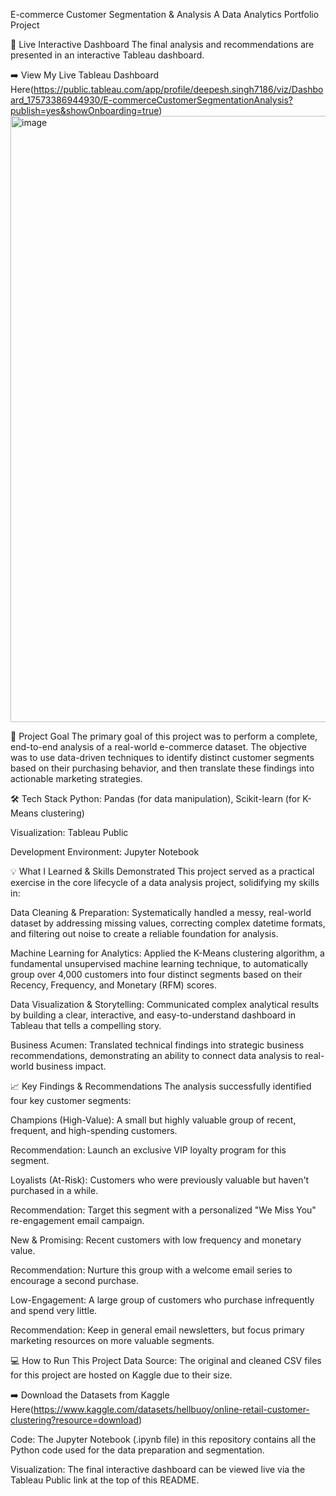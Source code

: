 E-commerce Customer Segmentation & Analysis
A Data Analytics Portfolio Project

🚀 Live Interactive Dashboard
The final analysis and recommendations are presented in an interactive Tableau dashboard.

➡️ View My Live Tableau Dashboard Here(https://public.tableau.com/app/profile/deepesh.singh7186/viz/Dashboard_17573386944930/E-commerceCustomerSegmentationAnalysis?publish=yes&showOnboarding=true)
<img width="1911" height="970" alt="image" src="https://github.com/user-attachments/assets/e88def48-bdf2-42d2-9e59-8ef8b013bc30" />


🎯 Project Goal
The primary goal of this project was to perform a complete, end-to-end analysis of a real-world e-commerce dataset. The objective was to use data-driven techniques to identify distinct customer segments based on their purchasing behavior, and then translate these findings into actionable marketing strategies.

🛠️ Tech Stack
Python: Pandas (for data manipulation), Scikit-learn (for K-Means clustering)

Visualization: Tableau Public

Development Environment: Jupyter Notebook

💡 What I Learned & Skills Demonstrated
This project served as a practical exercise in the core lifecycle of a data analysis project, solidifying my skills in:

Data Cleaning & Preparation: Systematically handled a messy, real-world dataset by addressing missing values, correcting complex datetime formats, and filtering out noise to create a reliable foundation for analysis.

Machine Learning for Analytics: Applied the K-Means clustering algorithm, a fundamental unsupervised machine learning technique, to automatically group over 4,000 customers into four distinct segments based on their Recency, Frequency, and Monetary (RFM) scores.

Data Visualization & Storytelling: Communicated complex analytical results by building a clear, interactive, and easy-to-understand dashboard in Tableau that tells a compelling story.

Business Acumen: Translated technical findings into strategic business recommendations, demonstrating an ability to connect data analysis to real-world business impact.

📈 Key Findings & Recommendations
The analysis successfully identified four key customer segments:

Champions (High-Value): A small but highly valuable group of recent, frequent, and high-spending customers.

Recommendation: Launch an exclusive VIP loyalty program for this segment.

Loyalists (At-Risk): Customers who were previously valuable but haven't purchased in a while.

Recommendation: Target this segment with a personalized "We Miss You" re-engagement email campaign.

New & Promising: Recent customers with low frequency and monetary value.

Recommendation: Nurture this group with a welcome email series to encourage a second purchase.

Low-Engagement: A large group of customers who purchase infrequently and spend very little.

Recommendation: Keep in general email newsletters, but focus primary marketing resources on more valuable segments.

💻 How to Run This Project
Data Source: The original and cleaned CSV files for this project are hosted on Kaggle due to their size.

➡️ Download the Datasets from Kaggle Here(https://www.kaggle.com/datasets/hellbuoy/online-retail-customer-clustering?resource=download)

Code: The Jupyter Notebook (.ipynb file) in this repository contains all the Python code used for the data preparation and segmentation.

Visualization: The final interactive dashboard can be viewed live via the Tableau Public link at the top of this README.

